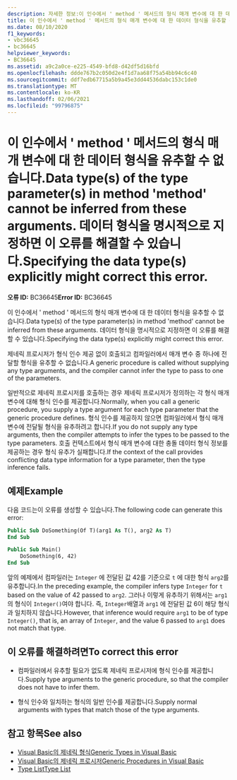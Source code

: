 ```yaml
---
description: 자세한 정보:이 인수에서 ' method ' 메서드의 형식 매개 변수에 대 한 데이터 형식을 유추할 수 없습니다. 데이터 형식을 명시적으로 지정하면 이 오류를 해결할 수 있습니다.
title: 이 인수에서 ' method ' 메서드의 형식 매개 변수에 대 한 데이터 형식을 유추할 수 없습니다. 데이터 형식을 명시적으로 지정하면 이 오류를 해결할 수 있습니다.
ms.date: 08/10/2020
f1_keywords:
- vbc36645
- bc36645
helpviewer_keywords:
- BC36645
ms.assetid: a9c2a0ce-e225-4549-bfd8-d42df5d16bfd
ms.openlocfilehash: ddde767b2c050d2e4f1d7aa68f75a54bb94c6c40
ms.sourcegitcommit: ddf7edb67715a5b9a45e3dd44536dabc153c1de0
ms.translationtype: MT
ms.contentlocale: ko-KR
ms.lasthandoff: 02/06/2021
ms.locfileid: "99796875"
---
```

# <a name="data-types-of-the-type-parameters-in-method-method-cannot-be-inferred-from-these-arguments-specifying-the-data-types-explicitly-might-correct-this-error"></a><span data-ttu-id="7e519-105">이 인수에서 ' method ' 메서드의 형식 매개 변수에 대 한 데이터 형식을 유추할 수 없습니다.</span><span class="sxs-lookup"><span data-stu-id="7e519-105">Data type(s) of the type parameter(s) in method 'method' cannot be inferred from these arguments.</span></span> <span data-ttu-id="7e519-106">데이터 형식을 명시적으로 지정하면 이 오류를 해결할 수 있습니다.</span><span class="sxs-lookup"><span data-stu-id="7e519-106">Specifying the data type(s) explicitly might correct this error.</span></span>

<span data-ttu-id="7e519-107">**오류 ID:** BC36645</span><span class="sxs-lookup"><span data-stu-id="7e519-107">**Error ID:** BC36645</span></span>

<span data-ttu-id="7e519-108">이 인수에서 ' method ' 메서드의 형식 매개 변수에 대 한 데이터 형식을 유추할 수 없습니다.</span><span class="sxs-lookup"><span data-stu-id="7e519-108">Data type(s) of the type parameter(s) in method 'method' cannot be inferred from these arguments.</span></span> <span data-ttu-id="7e519-109">데이터 형식을 명시적으로 지정하면 이 오류를 해결할 수 있습니다.</span><span class="sxs-lookup"><span data-stu-id="7e519-109">Specifying the data type(s) explicitly might correct this error.</span></span>

<span data-ttu-id="7e519-110">제네릭 프로시저가 형식 인수 제공 없이 호출되고 컴파일러에서 매개 변수 중 하나에 전달할 형식을 유추할 수 없습니다.</span><span class="sxs-lookup"><span data-stu-id="7e519-110">A generic procedure is called without supplying any type arguments, and the compiler cannot infer the type to pass to one of the parameters.</span></span>

<span data-ttu-id="7e519-111">일반적으로 제네릭 프로시저를 호출하는 경우 제네릭 프로시저가 정의하는 각 형식 매개 변수에 대해 형식 인수를 제공합니다.</span><span class="sxs-lookup"><span data-stu-id="7e519-111">Normally, when you call a generic procedure, you supply a type argument for each type parameter that the generic procedure defines.</span></span> <span data-ttu-id="7e519-112">형식 인수를 제공하지 않으면 컴파일러에서 형식 매개 변수에 전달될 형식을 유추하려고 합니다.</span><span class="sxs-lookup"><span data-stu-id="7e519-112">If you do not supply any type arguments, then the compiler attempts to infer the types to be passed to the type parameters.</span></span> <span data-ttu-id="7e519-113">호출 컨텍스트에서 형식 매개 변수에 대한 충돌 데이터 형식 정보를 제공하는 경우 형식 유추가 실패합니다.</span><span class="sxs-lookup"><span data-stu-id="7e519-113">If the context of the call provides conflicting data type information for a type parameter, then the type inference fails.</span></span>

## <a name="example"></a><span data-ttu-id="7e519-114">예제</span><span class="sxs-lookup"><span data-stu-id="7e519-114">Example</span></span>

<span data-ttu-id="7e519-115">다음 코드는이 오류를 생성할 수 있습니다.</span><span class="sxs-lookup"><span data-stu-id="7e519-115">The following code can generate this error:</span></span>

```vb
Public Sub DoSomething(Of T)(arg1 As T(), arg2 As T)
End Sub

Public Sub Main()
    DoSomething(6, 42)
End Sub
```  
  
<span data-ttu-id="7e519-116">앞의 예제에서 컴파일러는 `Integer` 에 전달된 값 42를 기준으로 `t` 에 대한 형식 `arg2`를 유추합니다.</span><span class="sxs-lookup"><span data-stu-id="7e519-116">In the preceding example, the compiler infers type `Integer` for `t` based on the value of 42 passed to `arg2`.</span></span> <span data-ttu-id="7e519-117">그러나 이렇게 유추하기 위해서는 `arg1` 의 형식이 `Integer()`여야 합니다. 즉, `Integer`배열과 `arg1` 에 전달된 값 6이 해당 형식과 일치하지 않습니다.</span><span class="sxs-lookup"><span data-stu-id="7e519-117">However, that inference would require `arg1` to be of type `Integer()`, that is, an array of `Integer`, and the value 6 passed to `arg1` does not match that type.</span></span>

## <a name="to-correct-this-error"></a><span data-ttu-id="7e519-118">이 오류를 해결하려면</span><span class="sxs-lookup"><span data-stu-id="7e519-118">To correct this error</span></span>

- <span data-ttu-id="7e519-119">컴파일러에서 유추할 필요가 없도록 제네릭 프로시저에 형식 인수를 제공합니다.</span><span class="sxs-lookup"><span data-stu-id="7e519-119">Supply type arguments to the generic procedure, so that the compiler does not have to infer them.</span></span>

- <span data-ttu-id="7e519-120">형식 인수와 일치하는 형식의 일반 인수를 제공합니다.</span><span class="sxs-lookup"><span data-stu-id="7e519-120">Supply normal arguments with types that match those of the type arguments.</span></span>

## <a name="see-also"></a><span data-ttu-id="7e519-121">참고 항목</span><span class="sxs-lookup"><span data-stu-id="7e519-121">See also</span></span>

- [<span data-ttu-id="7e519-122">Visual Basic의 제네릭 형식</span><span class="sxs-lookup"><span data-stu-id="7e519-122">Generic Types in Visual Basic</span></span>](../../programming-guide/language-features/data-types/generic-types.md)
- [<span data-ttu-id="7e519-123">Visual Basic의 제네릭 프로시저</span><span class="sxs-lookup"><span data-stu-id="7e519-123">Generic Procedures in Visual Basic</span></span>](../../programming-guide/language-features/data-types/generic-procedures.md)
- [<span data-ttu-id="7e519-124">Type List</span><span class="sxs-lookup"><span data-stu-id="7e519-124">Type List</span></span>](../statements/type-list.md)
